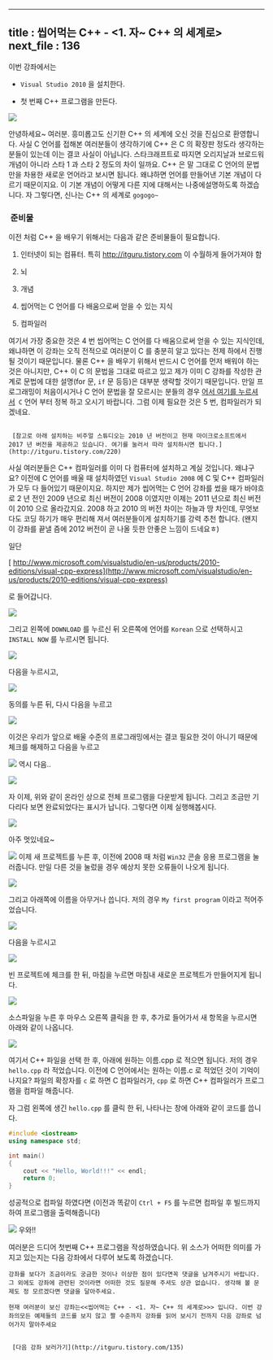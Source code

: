 ----------------
title : 씹어먹는 C++ - <1. 자~ C++ 의 세계로>
next_file : 136
--------------



이번 강좌에서는

* `Visual Studio 2010` 을 설치한다.

* 첫 번째 C++ 프로그램을 만든다.






![](http://img1.daumcdn.net/thumb/R1920x0/?fname=http%3A%2F%2Fcfile2.uf.tistory.com%2Fimage%2F21453A4A578CC5F4035D76)



안녕하세요~ 여러분. 흥미롭고도 신기한 C++ 의 세계에 오신 것을 진심으로 환영합니다. 사실 C 언어를 접해본 여러분들이 생각하기에 C++ 은 C 의 확장판 정도라 생각하는 분들이 있는데 이는 결코 사실이 아닙니다. 스타크래프트로 따지면 오리지날과 브로드워 개념이 아니라 스타 1 과 스타 2 정도의 차이 일까요. C++ 은 말 그대로 C 언어의 문법만을 차용한 새로운 언어라고 보시면 됩니다. 왜냐하면 언어를 만들어낸 기본 개념이 다르기 때문이지요. 이 기본 개념이 어떻게 다른 지에 대해서는 나중에설명하도록 하겠습니다.
자 그렇다면, 신나는 C++ 의 세계로 `gogogo~`



###  준비물




이전 처럼 C++ 을 배우기 위해서는 다음과 같은 준비물들이 필요합니다.


1. 인터넷이 되는 컴퓨터. 특히 http://itguru.tistory.com 이 수월하게 들어가져야 함

1. 뇌

1. 개념

1. 씹어먹는 C 언어를 다 배움으로써 얻을 수 있는 지식

1. 컴파일러

여기서 가장 중요한 것은 4 번 씹어먹는 C 언어를 다 배움으로써 얻을 수 있는 지식인데,왜냐하면 이 강좌는 오직 전적으로 여러분이 C 를 충분히 알고 있다는 전제 하에서 진행될 것이기 때문입니다. 물론 C++ 을 배우기 위해서 반드시 C 언어를 먼저 배워야 하는 것은 아니지만, C++ 이 C 의 문법을 그대로 따르고 있고 제가 이미 C 강좌를 작성한 관계로 문법에 대한 설명(for 문, `if` 문 등등)은 대부분 생략할 것이기 때문입니다.
만일 프로그래밍이 처음이시거나 C 언어 문법을 잘 모르시는 분들의 경우 [어서 여기를 누르셔서](http://itguru.tistory.com/notice/15)` C` 언어 부터 정복 하고 오시기 바랍니다. 그럼 이제 필요한 것은 5 번, 컴파일러가 되겠네요.
```warning

 [참고로 아래 설치하는 비주얼 스튜디오는 2010 년 버전이고 현재 마이크로소프트에서 2017 년 버전을 제공하고 있습니다. 여기를 눌러서 따라 설치하시면 됩니다.](http://itguru.tistory.com/220)
```


사실 여러분들은 C++ 컴파일러를 이미 다 컴퓨터에 설치하고 계실 것입니다. 왜냐구요? 이전에 C 언어를 배울 때 설치하였던 `Visual Studio 2008` 에 C 및 C++ 컴파일러가 모두 다 들어있기 때문이지요. 하지만 제가 씹어먹는 C 언어 강좌를 썼을 때가 바야흐로 2 년 전인 2009 년으로 최신 버전이 2008 이였지만 이제는 2011 년으로 최신 버전이 2010 으로 올라갔지요. 2008 하고 2010 의 버전 차이는 하늘과 땅 차인데, 무엇보다도 코딩 하기가 매우 편리해 져서 여러분들이게 설치하기를 강력 추천 합니다. (왠지 이 강좌를 끝낼 즘에 2012 버전이 곧 나올 듯한 안좋은 느낌이 드네요ㅎ)

일단

 [ http://www.microsoft.com/visualstudio/en-us/products/2010-editions/visual-cpp-express](http://www.microsoft.com/visualstudio/en-us/products/2010-editions/visual-cpp-express)

로 들어갑니다.


![](http://img1.daumcdn.net/thumb/R1920x0/?fname=http%3A%2F%2Fcfile2.uf.tistory.com%2Fimage%2F1157F0514D731DC51F6D47)

그리고 왼쪽에 `DOWNLOAD` 를 누르신 뒤 오른쪽에 언어를 `Korean` 으로 선택하시고 `INSTALL NOW` 를 누르시면 됩니다.


![](http://img1.daumcdn.net/thumb/R1920x0/?fname=http%3A%2F%2Fcfile27.uf.tistory.com%2Fimage%2F157C1E524D731E9B1A62B3)

다음을 누르시고,


![](http://img1.daumcdn.net/thumb/R1920x0/?fname=http%3A%2F%2Fcfile1.uf.tistory.com%2Fimage%2F130354524D731E9B117976)

동의를 누른 뒤, 다시 다음을 누르고


![](http://img1.daumcdn.net/thumb/R1920x0/?fname=http%3A%2F%2Fcfile10.uf.tistory.com%2Fimage%2F177E5A524D731E9C168775)

이것은 우리가 앞으로 배울 수준의 프로그래밍에서는 결코 필요한 것이 아니기 때문에 체크를 해제하고 다음을 누르고


![](http://img1.daumcdn.net/thumb/R1920x0/?fname=http%3A%2F%2Fcfile23.uf.tistory.com%2Fimage%2F197909524D731E9D1F292D)
역시 다음..


![](http://img1.daumcdn.net/thumb/R1920x0/?fname=http%3A%2F%2Fcfile1.uf.tistory.com%2Fimage%2F1376FF524D731E9D23D09F)

자 이제, 위와 같이 온라인 상으로 전체 프로그램을 다운받게 됩니다. 그리고 조금만 기다리다 보면 완료되었다는 표시가 납니다. 그렇다면 이제 실행해봅시다.


![](http://img1.daumcdn.net/thumb/R1920x0/?fname=http%3A%2F%2Fcfile29.uf.tistory.com%2Fimage%2F126BBC354D7320DB1C20A5)

아주 멋있네요~


![](http://img1.daumcdn.net/thumb/R1920x0/?fname=http%3A%2F%2Fcfile7.uf.tistory.com%2Fimage%2F186396374D732157248B16)
이제 새 프로젝트를 누른 후, 이전에 2008 때 처럼 `Win32` 콘솔 응용 프로그램을 눌러줍니다. 만일 다른 것을 눌렀을 경우 예상치 못한 오류들이 나오게 됩니다.


![](http://img1.daumcdn.net/thumb/R1920x0/?fname=http%3A%2F%2Fcfile27.uf.tistory.com%2Fimage%2F172172414D7321BA09E0CF)

그리고 아래쪽에 이름을 아무거나 씁니다. 저의 경우 `My first program` 이라고 적어주었습니다.


![](http://img1.daumcdn.net/thumb/R1920x0/?fname=http%3A%2F%2Fcfile8.uf.tistory.com%2Fimage%2F124476424D7322071D8E04)

다음을 누르시고


![](http://img1.daumcdn.net/thumb/R1920x0/?fname=http%3A%2F%2Fcfile25.uf.tistory.com%2Fimage%2F14446A424D7322081EF8AA)

빈 프로젝트에 체크를 한 뒤, 마침을 누르면 마침내 새로운 프로젝트가 만들어지게 됩니다.


![](http://img1.daumcdn.net/thumb/R1920x0/?fname=http%3A%2F%2Fcfile9.uf.tistory.com%2Fimage%2F18152C464D73226008DB1C)

소스파일을 누른 후 마우스 오른쪽 클릭을 한 후, 추가로 들어가서 새 항목을 누르시면 아래와 같이 나옵니다.


![](http://img1.daumcdn.net/thumb/R1920x0/?fname=http%3A%2F%2Fcfile10.uf.tistory.com%2Fimage%2F1777E83E4D73320B13AF46)

여기서 C++ 파일을 선택 한 후, 아래에 원하는 이름.cpp 로 적으면 됩니다. 저의 경우 `hello.cpp` 라 적었습니다. 이전에 C 언어에서는 원하는 이름.c 로 적었던 것이 기억이 나지요? 파일의 확장자를 `c` 로 하면 C 컴파일러가, `cpp` 로 하면 C++ 컴파일러가 프로그램을 컴파일 해줍니다.

자 그럼 왼쪽에 생긴 `hello.cpp` 를 클릭 한 뒤, 나타나는 창에 아래와 같이 코드를 씁니다.


```cpp
#include <iostream>
using namespace std;

int main()
{
    cout << "Hello, World!!!" << endl;
    return 0;
}
```


성공적으로 컴파일 하였다면 (이전과 똑같이 `Ctrl + F5` 를 누르면 컴파일 후 빌드까지 하여 프로그램을 출력해줍니다)


![](http://img1.daumcdn.net/thumb/R1920x0/?fname=http%3A%2F%2Fcfile1.uf.tistory.com%2Fimage%2F185243334D73330C3AE117)
우와!!

여러분은 드디어 첫번째 C++ 프로그램을 작성하였습니다. 위 소스가 어떠한 의미를 가지고 있는지는 다음 강좌에서 다루어 보도록 하겠습니다.


```warning
강좌를 보다가 조금이라도 궁금한 것이나 이상한 점이 있다면꼭 댓글을 남겨주시기 바랍니다. 그 외에도 강좌에 관련된 것이라면 어떠한 것도 질문해 주셔도 상관 없습니다. 생각해 볼 문제도 정 모르겠다면 댓글을 달아주세요.

현재 여러분이 보신 강좌는<<씹어먹는 C++ - <1. 자~ C++ 의 세계로>>> 입니다. 이번 강좌의모든 예제들의 코드를 보지 않고 짤 수준까지 강좌를 읽어 보시기 전까지 다음 강좌로 넘어가지 말아주세요


 [다음 강좌 보러가기](http://itguru.tistory.com/135)
```





